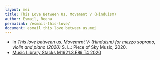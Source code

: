 ```yaml
---
layout: mei
title: This Love Between Us. Movement V (Hinduism)
author: Esmail, Reena
permalink: /esmail-this-love/
document: esmail_this_love_between_us.mei
---
```


- In *This love between us. Movement V: (Hinduism) for mezzo soprano, violin and piano (2020)* S. L.: Piece of Sky Music, 2020.
- <a href="https://tufts-primo.hosted.exlibrisgroup.com/permalink/f/bnf7qa/01TUN_ALMA21300863950003851" target="_blank">Music Library Stacks M1621.3.E86 T4 2020</a>
